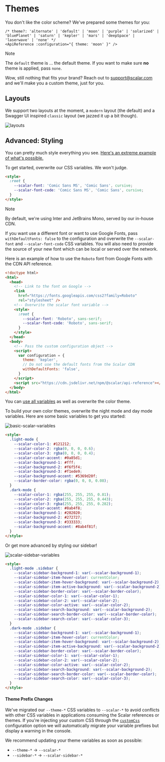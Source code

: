 # Themes

You don't like the color scheme? We've prepared some themes for you:

```vue
/* theme?: 'alternate' | 'default' | 'moon' | 'purple' | 'solarized' |
'bluePlanet' | 'saturn' | 'kepler' | 'mars' | 'deepSpace' | 'laserwave' | 'none' */
<ApiReference :configuration="{ theme: 'moon' }" />
```

> [!NOTE]
> The `default` theme is … the default theme.
> If you want to make sure **no** theme is applied, pass `none`.

Wow, still nothing that fits your brand? Reach out to <support@scalar.com> and we'll make you a custom theme, just for you.

## Layouts

We support two layouts at the moment, a `modern` layout (the default) and a Swagger UI inspired
`classic` layout (we jazzed it up a bit though).

![layouts](https://github.com/scalar/scalar/assets/6374090/a28b89e0-8d3b-477f-a02f-bcf39f7830f0)

## Advanced: Styling

You can pretty much style everything you see.
[Here's an extreme example of what's possible.](https://windows98.apidocumentation.com/)

To get started, overwrite our CSS variables. We won't judge.

```html
<style>
  :root {
    --scalar-font: 'Comic Sans MS', 'Comic Sans', cursive;
    --scalar-font-code: 'Comic Sans MS', 'Comic Sans', cursive;
  }
</style>
```

> [!NOTE]
> By default, we're using Inter and JetBrains Mono, served by our in-house CDN.

If you want use a different font or want to use Google Fonts, pass `withDefaultFonts: false` to the configuration and overwrite the `--scalar-font` and `--scalar-font-code` CSS variables. You will also need to provide the source of your new font which can be local or served over the network.

Here is an example of how to use the `Roboto` font from Google Fonts with the CDN API reference.

```html
<!doctype html>
<html>
  <head>
    <!-- Link to the font on Google -->
    <link
      href="https://fonts.googleapis.com/css2?family=Roboto"
      rel="stylesheet" />
    <!-- Overwrite the scalar font variable -->
    <style>
      :root {
        --scalar-font: 'Roboto', sans-serif;
        --scalar-font-code: 'Roboto', sans-serif;
      }
    </style>
  </head>
  <body>
    <!-- Pass the custom configuration object -->
    <script>
      var configuration = {
        theme: 'kepler',
        // Do not use the default fonts from the Scalar CDN
        withDefaultFonts: 'false',
      }
    </script>
    <script src="https://cdn.jsdelivr.net/npm/@scalar/api-reference"></script>
  </body>
</html>
```

You can [use all variables](https://github.com/scalar/scalar/blob/main/packages/themes/src/base/variables.css) as well as overwrite the color theme.

To build your own color themes, overwrite the night mode and day mode variables.
Here are some basic variables to get you started:

![basic-scalar-variables](https://github.com/scalar/scalar/assets/6374090/f49256c4-4623-4797-87a1-24bdbc9b17fd)

```html
<style>
  .light-mode {
    --scalar-color-1: #121212;
    --scalar-color-2: rgba(0, 0, 0, 0.6);
    --scalar-color-3: rgba(0, 0, 0, 0.4);
    --scalar-color-accent: #0a85d1;
    --scalar-background-1: #fff;
    --scalar-background-2: #f6f5f4;
    --scalar-background-3: #f1ede9;
    --scalar-background-accent: #5369d20f;
    --scalar-border-color: rgba(0, 0, 0, 0.08);
  }
  .dark-mode {
    --scalar-color-1: rgba(255, 255, 255, 0.81);
    --scalar-color-2: rgba(255, 255, 255, 0.443);
    --scalar-color-3: rgba(255, 255, 255, 0.282);
    --scalar-color-accent: #8ab4f8;
    --scalar-background-1: #202020;
    --scalar-background-2: #272727;
    --scalar-background-3: #333333;
    --scalar-background-accent: #8ab4f81f;
  }
</style>
```

Or get more advanced by styling our sidebar!

![scalar-sidebar-variables](https://github.com/scalar/scalar/assets/6374090/5b1f0211-5c09-4092-a882-03d8241ad428)

```html
<style>
  .light-mode .sidebar {
    --scalar-sidebar-background-1: var(--scalar-background-1);
    --scalar-sidebar-item-hover-color: currentColor;
    --scalar-sidebar-item-hover-background: var(--scalar-background-2);
    --scalar-sidebar-item-active-background: var(--scalar-background-2);
    --scalar-sidebar-border-color: var(--scalar-border-color);
    --scalar-sidebar-color-1: var(--scalar-color-1);
    --scalar-sidebar-color-2: var(--scalar-color-2);
    --scalar-sidebar-color-active: var(--scalar-color-2);
    --scalar-sidebar-search-background: var(--scalar-background-2);
    --scalar-sidebar-search-border-color: var(--scalar-border-color);
    --scalar-sidebar-search-color: var(--scalar-color-3);
  }
  .dark-mode .sidebar {
    --scalar-sidebar-background-1: var(--scalar-background-1);
    --scalar-sidebar-item-hover-color: currentColor;
    --scalar-sidebar-item-hover-background: var(--scalar-background-2);
    --scalar-sidebar-item-active-background: var(--scalar-background-2);
    --scalar-sidebar-border-color: var(--scalar-border-color);
    --scalar-sidebar-color-1: var(--scalar-color-1);
    --scalar-sidebar-color-2: var(--scalar-color-2);
    --scalar-sidebar-color-active: var(--scalar-color-2);
    --scalar-sidebar-search-background: var(--scalar-background-2);
    --scalar-sidebar-search-border-color: var(--scalar-border-color);
    --scalar-sidebar-search-color: var(--scalar-color-3);
  }
</style>
```

#### Theme Prefix Changes

We've migrated our `--theme-*` CSS variables to `--scalar-*` to avoid conflicts with other CSS variables in
applications consuming the Scalar references or themes.
If you're injecting your custom CSS through the [`customCss`](https://guides.scalar.com/scalar/scalar-api-references/configuration) configuration option we will automatically
migrate your variable prefixes but display a warning in the console.

We recommend updating your theme variables as soon as possible:

- `--theme-*` → `--scalar-*`
- `--sidebar-*` → `--scalar-sidebar-*`

